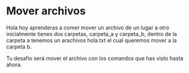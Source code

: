 # Mover archivos
Hola hoy aprenderas a comer mover un archivo de un lugar a otro inicialmente tienes dos carpetas, carpeta_a y carpeta_b, dentro de la carpeta a tenemos un arachivos hola.txt el cual queremos mover a la carpeta b.

Tu desafio será mover el archivo con los comandos que has visto hasta ahora.